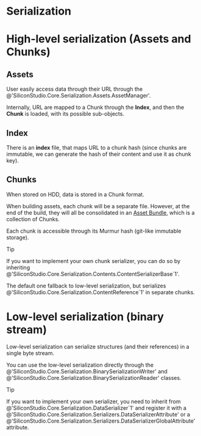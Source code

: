 <div class="doc-incomplete"/>

# Serialization

# High-level serialization (Assets and Chunks)

## Assets

User easily access data through their URL through the @'SiliconStudio.Core.Serialization.Assets.AssetManager'.

Internally, URL are mapped to a Chunk through the **Index**, and then the **Chunk** is loaded, with its possible sub-objects.

## Index

There is an **index** file, that maps URL to a chunk hash (since chunks are immutable, we can generate the hash of their content and use it as chunk key).

## Chunks

When stored on HDD, data is stored in a Chunk format.

When building assets, each chunk will be a separate file. However, at the end of the build, they will all be consolidated in an [Asset Bundle](asset-bundles.md), which is a collection of Chunks.

Each chunk is accessible through its Murmur hash (git-like immutable storage).

> [!Tip]
> 
> If you want to implement your own chunk serializer, you can do so by inheriting @'SiliconStudio.Core.Serialization.Contents.ContentSerializerBase`1'.
> 
> The default one fallback to low-level serialization, but serializes @'SiliconStudio.Core.Serialization.ContentReference`1' in separate chunks.    

# Low-level serialization (binary stream)

Low-level serialization can serialize structures (and their references) in a single byte stream.

You can use the low-level serialization directly through the @'SiliconStudio.Core.Serialization.BinarySerializationWriter' and @'SiliconStudio.Core.Serialization.BinarySerializationReader' classes.

> [!Tip]
> 
> If you want to implement your own serializer, you need to inherit from @'SiliconStudio.Core.Serialization.DataSerializer`1' and register it with a @'SiliconStudio.Core.Serialization.Serializers.DataSerializerAttribute' or a @'SiliconStudio.Core.Serialization.Serializers.DataSerializerGlobalAttribute' attribute.    

